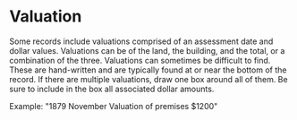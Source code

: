 # Valuation  

Some records include valuations comprised of an assessment date and dollar values. Valuations can be of the land, the building, and the total, or a combination of the three. Valuations can sometimes be difficult to find. These are hand-written and are typically found at or near the bottom of the record. If there are multiple valuations, draw one box around all of them. Be sure to include in the box all associated dollar amounts.

Example: "1879 November Valuation of premises $1200"  
